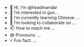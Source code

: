 - 👋 Hi, I’m @headmandar
- 👀 I’m interested in gun...
- 🌱 I’m currently learning Chinese ...
- 💞️ I’m looking to collaborate on ...
- 📫 How to reach me ...
- 😄 Pronouns: ...
- ⚡ Fun fact: ...

<!---
headmandar/headmandar is a ✨ special ✨ repository because its `README.md` (this file) appears on your GitHub profile.
You can click the Preview link to take a look at your changes.
--->
